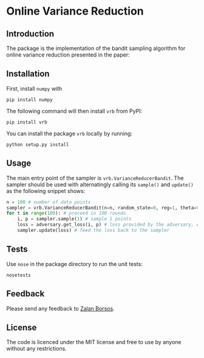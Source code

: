 Online Variance Reduction
===

Introduction
---

The package is the implementation of the bandit sampling algorithm for online variance reduction presented in the paper:

Installation
---
First, install `numpy` with 
```
pip install numpy
```

The following command will then install `vrb` from PyPI:
```
pip install vrb
```

You can install the package `vrb` locally by running:
```
python setup.py install
```

Usage
---

The main entry point of the sampler is `vrb.VarianceReducerBandit`. The sampler should be used with alternatingly calling its `sample()` and `update()` as the following snippet shows:
```python
n = 100 # number of data points
sampler = vrb.VarianceReducerBandit(n=n, random_state=0, reg=1, theta=0.1)
for t in range(100): # proceed in 100 rounds
    i, p = sampler.sample(1) # sample 1 points
    loss = adversary.get_loss(i, p) # loss provided by the adversary, e.g. norm of the gradient in SGD
    sampler.update(loss) # feed the loss back to the sampler 
```  

Tests
---
Use `nose` in the package directory to run the unit tests:
```
nosetests
```

Feedback
---
Please send any feedback to [Zalan Borsos](https://las.inf.ethz.ch/people/zalan-borsos).

License
---
The code is licenced under the MIT license and free to use by anyone without any restrictions.
